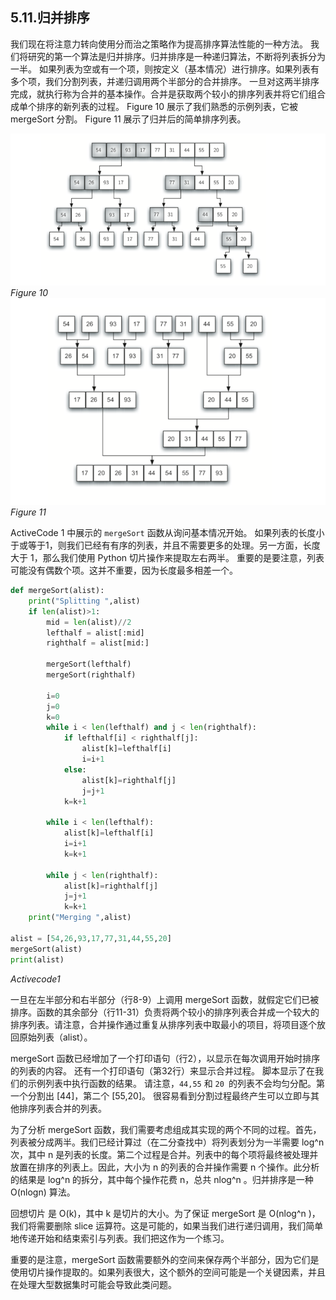 ## 5.11.归并排序

我们现在将注意力转向使用分而治之策略作为提高排序算法性能的一种方法。 我们将研究的第一个算法是归并排序。归并排序是一种递归算法，不断将列表拆分为一半。 如果列表为空或有一个项，则按定义（基本情况）进行排序。如果列表有多个项，我们分割列表，并递归调用两个半部分的合并排序。 一旦对这两半排序完成，就执行称为合并的基本操作。合并是获取两个较小的排序列表并将它们组合成单个排序的新列表的过程。 Figure 10 展示了我们熟悉的示例列表，它被mergeSort 分割。 Figure 11 展示了归并后的简单排序列表。


![5.11.归并排序.figure10](assets/5.11.%E5%BD%92%E5%B9%B6%E6%8E%92%E5%BA%8F.figure10.png)
*Figure 10*
![5.11.归并排序.figure11](assets/5.11.%E5%BD%92%E5%B9%B6%E6%8E%92%E5%BA%8F.figure11.png)
*Figure 11*

ActiveCode 1 中展示的 `mergeSort` 函数从询问基本情况开始。 如果列表的长度小于或等于1，则我们已经有有序的列表，并且不需要更多的处理。另一方面，长度大于 1，那么我们使用 Python 切片操作来提取左右两半。 重要的是要注意，列表可能没有偶数个项。这并不重要，因为长度最多相差一个。

```` python
def mergeSort(alist):
    print("Splitting ",alist)
    if len(alist)>1:
        mid = len(alist)//2
        lefthalf = alist[:mid]
        righthalf = alist[mid:]

        mergeSort(lefthalf)
        mergeSort(righthalf)

        i=0
        j=0
        k=0
        while i < len(lefthalf) and j < len(righthalf):
            if lefthalf[i] < righthalf[j]:
                alist[k]=lefthalf[i]
                i=i+1
            else:
                alist[k]=righthalf[j]
                j=j+1
            k=k+1

        while i < len(lefthalf):
            alist[k]=lefthalf[i]
            i=i+1
            k=k+1

        while j < len(righthalf):
            alist[k]=righthalf[j]
            j=j+1
            k=k+1
    print("Merging ",alist)

alist = [54,26,93,17,77,31,44,55,20]
mergeSort(alist)
print(alist)
````
*Activecode1*

一旦在左半部分和右半部分（行8-9）上调用 mergeSort 函数，就假定它们已被排序。函数的其余部分（行11-31）负责将两个较小的排序列表合并成一个较大的排序列表。请注意，合并操作通过重复从排序列表中取最小的项目，将项目逐个放回原始列表（alist）。

mergeSort 函数已经增加了一个打印语句（行2），以显示在每次调用开始时排序的列表的内容。 还有一个打印语句（第32行）来显示合并过程。 脚本显示了在我们的示例列表中执行函数的结果。 请注意，`44,55` 和 `20 `的列表不会均匀分配。第一个分割出 [44]，第二个 [55,20]。 很容易看到分割过程最终产生可以立即与其他排序列表合并的列表。

为了分析 mergeSort 函数，我们需要考虑组成其实现的两个不同的过程。首先，列表被分成两半。我们已经计算过（在二分查找中）将列表划分为一半需要 log^n 次，其中 n 是列表的长度。第二个过程是合并。列表中的每个项将最终被处理并放置在排序的列表上。因此，大小为 n 的列表的合并操作需要 n 个操作。此分析的结果是 log^n 的拆分，其中每个操作花费 n，总共 nlog^n 。归并排序是一种 O(nlogn) 算法。

回想切片 是 O(k)，其中 k 是切片的大小。为了保证 mergeSort 是 O(nlog^n )，我们将需要删除 slice 运算符。这是可能的，如果当我们进行递归调用，我们简单地传递开始和结束索引与列表。我们把这作为一个练习。

重要的是注意，mergeSort 函数需要额外的空间来保存两个半部分，因为它们是使用切片操作提取的。如果列表很大，这个额外的空间可能是一个关键因素，并且在处理大型数据集时可能会导致此类问题。


